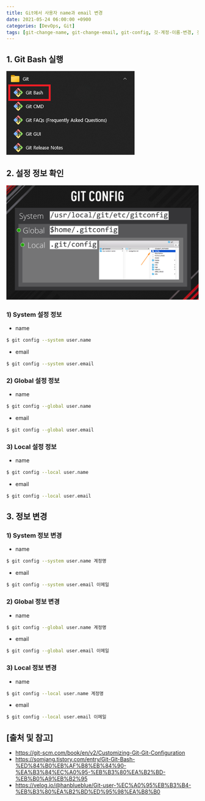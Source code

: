 ```yaml
---
title: Git에서 사용자 name과 email 변경
date: 2021-05-24 06:00:00 +0900
categories: [DevOps, Git]
tags: [git-change-name, git-change-email, git-config, 깃-계정-이름-변경, 깃-계정-이메일-변경, 깃-설정]
---
```


## 1. Git Bash 실행

![git-bash](/assets/img/2021-05-24-change-user-name-and-email-in-git/git-bash.png)

## 2. 설정 정보 확인

![git-config](/assets/img/2021-05-24-change-user-name-and-email-in-git/git-config.png)

### 1) System 설정 정보

* name

```bash
$ git config --system user.name
```

* email

```bash
$ git config --system user.email
```

### 2) Global 설정 정보

* name

```bash
$ git config --global user.name
```

* email

```bash
$ git config --global user.email
```

### 3) Local 설정 정보

* name

```bash
$ git config --local user.name
```

* email

```bash
$ git config --local user.email
```

## 3. 정보 변경

### 1) System 정보 변경

* name

```bash
$ git config --system user.name 계정명
```

* email

```bash
$ git config --system user.email 이메일
```

### 2) Global 정보 변경

* name

```bash
$ git config --global user.name 계정명
```

* email

```bash
$ git config --global user.email 이메일
```

### 3) Local 정보 변경

* name

```bash
$ git config --local user.name 계정명
```

* email

```bash
$ git config --local user.email 이메일
```

## [출처 및 참고]
* <https://git-scm.com/book/en/v2/Customizing-Git-Git-Configuration>
* <https://somjang.tistory.com/entry/Git-Git-Bash-%ED%84%B0%EB%AF%B8%EB%84%90-%EA%B3%84%EC%A0%95-%EB%B3%80%EA%B2%BD-%EB%B0%A9%EB%B2%95>
* <https://velog.io/@hanblueblue/Git-user-%EC%A0%95%EB%B3%B4-%EB%B3%80%EA%B2%BD%ED%95%98%EA%B8%B0>
